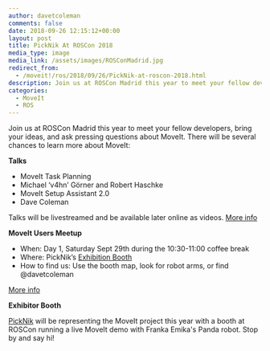 ```yaml
---
author: davetcoleman
comments: false
date: 2018-09-26 12:15:12+00:00
layout: post
title: PickNik At ROSCon 2018
media_type: image
media_link: /assets/images/ROSConMadrid.jpg
redirect_from:
  - /moveit!/ros/2018/09/26/PickNik-at-roscon-2018.html
description: Join us at ROSCon Madrid this year to meet your fellow developers, bring your ideas, and ask pressing questions about MoveIt.
categories:
  - MoveIt
  - ROS
---
```


Join us at ROSCon Madrid this year to meet your fellow developers, bring your ideas, and ask pressing questions about MoveIt. There will be several chances to learn more about MoveIt:

**Talks**

- MoveIt Task Planning
- Michael ‘v4hn’ Görner and Robert Haschke
- MoveIt Setup Assistant 2.0
- Dave Coleman

Talks will be livestreamed and be available later online as videos. <a href="https://roscon.ros.org/2018/" target="_blank">More info</a>

**MoveIt Users Meetup**

- When: Day 1, Saturday Sept 29th during the 10:30-11:00 coffee break
- Where: PickNik’s <a href="https://roscon.ros.org/2018/img/ROSCon2018_exhibitor_layout.pdf" target="_blank">Exhibition Booth</a>
- How to find us: Use the booth map, look for robot arms, or find @davetcoleman

<a href="https://discourse.ros.org/t/roscon-2018-informal-meetings-of-special-interest-groups/6151/6" target="_blank">More info</a>

**Exhibitor Booth**

[PickNik](https://picknik.ai/) will be representing the MoveIt project this year with a booth at ROSCon running a live MoveIt demo with Franka Emika's Panda robot. Stop by and say hi!
